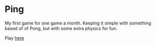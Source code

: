 Ping
====

My first game for one game a month. Keeping it simple with something based of of Pong, but with some extra physics for fun.

Play [here](http://bredgren.github.io/Ping/)

